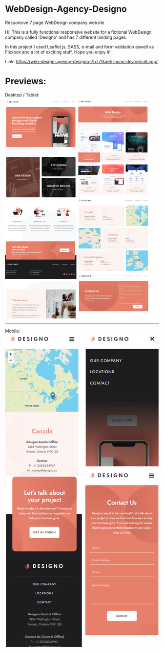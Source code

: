 # WebDesign-Agency-Designo
Responsive 7 page WebDesign company website

Hi! This is a fully functional responsive website for a fictional WebDesign company called 'Designo' and has 7 different landing pages.

In this project I used Leaflet.js, SASS, e-mail and form validation aswell as Flexbox and a lot of exciting stuff. Hope you enjoy it!

Link: <a target="_blank">https://web-design-agency-designo-7b771kaeh-nuno-dev.vercel.app/</a>

# Previews:

Desktop / Tablet:
<img src="Website Previews/desktop.png">
<hr>
Mobile:
<img src="Website Previews/mobile.png">
